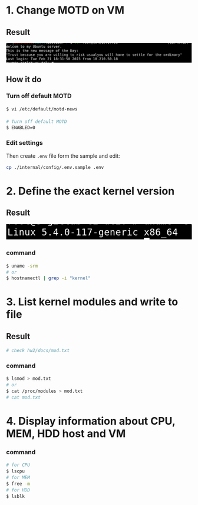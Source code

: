 
# 1. Change MOTD on VM
## Result
![Schema](docs/20230221_184121.png)

## How it do

### Turn off default MOTD
```bash
$ vi /etc/default/motd-news

# Turn off default MOTD
$ ENABLED=0
```
### Edit settings

Then create ``.env`` file form the sample and edit:
```bash
cp ./internal/config/.env.sample .env
```

# 2. Define the exact kernel version
## Result
![Schema](docs/20230221_195400.png)

### command
```bash
$ uname -srm
# or
$ hostnamectl | grep -i "kernel"
```

# 3. List kernel modules and write to file

## Result
```bash
# check hw2/docs/mod.txt
```
### command
```bash
$ lsmod > mod.txt
# or
$ cat /proc/modules > mod.txt
# cat mod.txt
```

# 4. Display information about CPU, MEM, HDD host and VM

### command
```bash
# for CPU
$ lscpu
# for MEM
$ free -m
# for HDD
$ lsblk
```